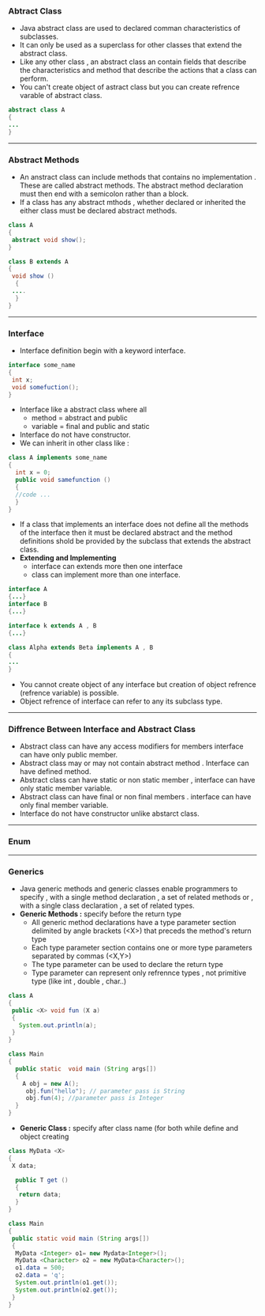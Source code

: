 
### **Abtract Class**
- Java abstract class are used to declared comman characteristics of subclasses.
- It can only be used as a  superclass for other classes that extend the abstract class.
- Like any other class , an abstract class an contain fields that describe the characteristics and method that describe the actions that a class can perform.
- You can't create object of astract class but you can create refrence varable of abstract class.
```java
abstract class A
{
...
}
```
---
### **Abstract Methods**
- An anstract class can include methods that contains no implementation . These are called abstract methods. The abstract method declaration must then end with a semicolon rather than a block.
- If a class has any abstract mthods , whether declared or inherited the either class must be declared abstract methods.
```java
class A 
{
 abstract void show();
}

class B extends A 
{
 void show ()
  {
 ....
  }
}
```

---
### **Interface**
- Interface definition begin with a keyword interface.
```java
interface some_name
{
 int x;
 void somefuction();
}
```
- Interface like a abstract class where all 
	- method = abstract and public 
	- variable = final and public and static
- Interface do not have constructor.
- We can inherit in other class like :
```java
class A implements some_name 
{
  int x = 0;
  public void samefunction ()
  {
  //code ...
  }
}
```
- If a class that implements an interface does not define all the methods of the interface then it must be declared abstract and the method definitions shold be provided by the subclass that extends the abstract class.
- **Extending and Implementing**
	 - interface can extends more then one interface 
	 - class can implement more than one interface.
```java
interface A 
{...}
interface B 
{...}

interface k extends A , B 
{...}

class Alpha extends Beta implements A , B 
{
...
}
```
- You cannot create object of any interface but creation of object refrence (refrence variable) is possible.
- Object refrence of interface can refer to any its subclass type.

---
### **Diffrence Between Interface and Abstract Class**
- Abstract class can have any access modifiers for members interface can have only public member.
- Abstract class may or may not contain abstract method . Interface can have defined method.
- Abstract class can have static or non static member , interface can have only static member variable.
- Abstract class can have final or non final members . interface can have only final member variable.
- Interface do not have constructor unlike abstarct class.



---
### **Enum**
---
### **Generics**
- Java generic methods and generic classes enable programmers to specify , with a single method declaration , a set of related methods or , with a single class declaration , a set of related types.
- **Generic Methods :** specify before the return type
	- All generic method declarations have a type parameter section delimited by angle brackets (\<X>) that preceds the method's return type 
	- Each type parameter section contains one or more type parameters separated by commas (<X,Y>)
	- The type parameter can be used to declare the return type
	- Type parameter can represent only refrennce types , not primitive type (like int , double , char..)

```java
class A 
{
 public <X> void fun (X a)
 {
   System.out.println(a);
 }
}

class Main 
{
  public static  void main (String args[])
  {
    A obj = new A();
     obj.fun("hello"); // parameter pass is String 
     obj.fun(4); //parameter pass is Integer
  }
}
```
- **Generic Class :** specify after class name  (for both while define and object creating
```java
class MyData <X>
{
 X data;

  public T get ()
  {
   return data;
  }
}

class Main 
{
 public static void main (String args[])
 {
  MyData <Integer> o1= new Mydata<Integer>();
  MyData <Character> o2 = new MyData<Character>();
  o1.data = 500;
  o2.data = 'q';
  System.out.println(o1.get());
  System.out.println(o2.get());
 }
}

```
	
